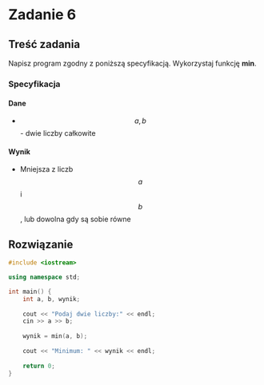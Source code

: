 # Zadanie 6

## Treść zadania

Napisz program zgodny z poniższą specyfikacją. Wykorzystaj funkcję **min**.

### Specyfikacja

#### Dane

* $$a, b$$ - dwie liczby całkowite

#### Wynik

* Mniejsza z liczb $$a$$ i $$b$$, lub dowolna gdy są sobie równe

## Rozwiązanie

```cpp
#include <iostream>

using namespace std;

int main() {
    int a, b, wynik;
    
    cout << "Podaj dwie liczby:" << endl;
    cin >> a >> b;
    
    wynik = min(a, b);
    
    cout << "Minimum: " << wynik << endl;
    
    return 0;
}
```
